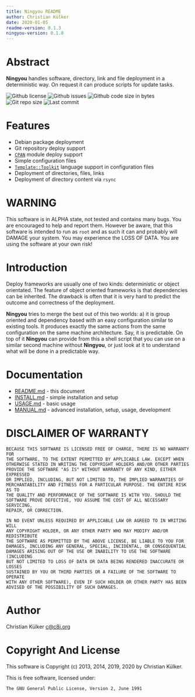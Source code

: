```yaml
---
title: Ningyou README
author: Christian Külker
date: 2020-01-05
readme-version: 0.1.3
ningyou-version: 0.1.0
---
```


# Abstract

__Ningyou__ handles software, directory, link and file deployment in a
deterministic way.  On request it can produce scripts for update tasks.

![Github license](https://img.shields.io/github/license/ckuelker/ningyou.svg)
![Github issues](https://img.shields.io/github/issues/ckuelker/ningyou.svg?style=popout-square)
![Github code size in bytes](https://img.shields.io/github/languages/code-size/ckuelker/ningyou.svg)
![Git repo size](https://img.shields.io/github/repo-size/ckuelker/ningyou.svg)
![Last commit](https://img.shields.io/github/last-commit/ckuelker/ningyou.svg)

# Features

* Debian package deployment
* Git repository deploy support
* [`CPAN`] module deploy support
* Simple configuration files
* [`Template::Toolkit`] language support in configuration files
* Deployment of directories, files, links
* Deployment of directory content via `rsync`

# WARNING

This software is in ALPHA state, not tested and contains many bugs. You are
encouraged to help and report them. However be aware, that this software is
intended to run as `root` and as such it can and probably will DAMAGE your
system. You may experience the LOSS OF DATA. You are using the software at your
own risk!

# Introduction

Deploy frameworks are usually one of two kinds: deterministic or object
orientated. The feature of object oriented frameworks is that dependencies can
be inherited. The drawback is often that it is very hard to predict the outcome
and correctness of the deployment.

__Ningyou__ tries to merge the best out of this two worlds: a) it is group
oriented and dependency based with an easy configuration similar to existing
tools. It produces exactly the same actions from the same configuration on the
same machine architecture. Say, it is predictable. On top of it __Ningyou__ can
provide from this a shell script that you can use on a similar second machine
without __Ningyou__, or just look at it to understand what will be done in a
predictable way.

# Documentation

* [README.md](README.md) - this document
* [INSTALL.md](INSTALL.md) - simple installation and setup
* [USAGE.md](USAGE.md) - basic usage
* [MANUAL.md](MANUAL.md) - advanced installation, setup, usage, development

# DISCLAIMER OF WARRANTY

    BECAUSE THIS SOFTWARE IS LICENSED FREE OF CHARGE, THERE IS NO WARRANTY FOR
    THE SOFTWARE, TO THE EXTENT PERMITTED BY APPLICABLE LAW. EXCEPT WHEN
    OTHERWISE STATED IN WRITING THE COPYRIGHT HOLDERS AND/OR OTHER PARTIES
    PROVIDE THE SOFTWARE "AS IS" WITHOUT WARRANTY OF ANY KIND, EITHER EXPRESSED
    OR IMPLIED, INCLUDING, BUT NOT LIMITED TO, THE IMPLIED WARRANTIES OF
    MERCHANTABILITY AND FITNESS FOR A PARTICULAR PURPOSE. THE ENTIRE RISK AS TO
    THE QUALITY AND PERFORMANCE OF THE SOFTWARE IS WITH YOU. SHOULD THE
    SOFTWARE PROVE DEFECTIVE, YOU ASSUME THE COST OF ALL NECESSARY SERVICING,
    REPAIR, OR CORRECTION.

    IN NO EVENT UNLESS REQUIRED BY APPLICABLE LAW OR AGREED TO IN WRITING WILL
    ANY COPYRIGHT HOLDER, OR ANY OTHER PARTY WHO MAY MODIFY AND/OR REDISTRIBUTE
    THE SOFTWARE AS PERMITTED BY THE ABOVE LICENSE, BE LIABLE TO YOU FOR
    DAMAGES, INCLUDING ANY GENERAL, SPECIAL, INCIDENTAL, OR CONSEQUENTIAL
    DAMAGES ARISING OUT OF THE USE OR INABILITY TO USE THE SOFTWARE (INCLUDING
    BUT NOT LIMITED TO LOSS OF DATA OR DATA BEING RENDERED INACCURATE OR LOSSES
    SUSTAINED BY YOU OR THIRD PARTIES OR A FAILURE OF THE SOFTWARE TO OPERATE
    WITH ANY OTHER SOFTWARE), EVEN IF SUCH HOLDER OR OTHER PARTY HAS BEEN
    ADVISED OF THE POSSIBILITY OF SUCH DAMAGES.

# Author

Christian Külker <c@c8i.org>

# Copyright And License

This software is Copyright (c) 2013, 2014, 2019, 2020 by Christian Külker.

This is free software, licensed under:

    The GNU General Public License, Version 2, June 1991


[`CPAN`]:  https://www.cpan.org/
[`Template::Toolkit`]: https://metacpan.org/pod/Template::Toolkit
